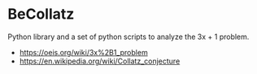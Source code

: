 # BeCollatz
Python library and a set of python scripts to analyze the 3x + 1 problem.
* https://oeis.org/wiki/3x%2B1_problem
* https://en.wikipedia.org/wiki/Collatz_conjecture
